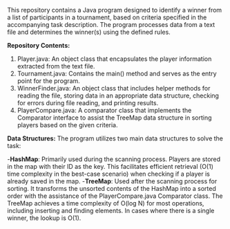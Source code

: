 This repository contains a Java program designed to identify a winner from a list of participants in a tournament, based on criteria specified in the accompanying task description.
The program processes data from a text file and determines the winner(s) using the defined rules.

**Repository Contents:**
1. Player.java: An object class that encapsulates the player information extracted from the text file.
2. Tournament.java: Contains the main() method and serves as the entry point for the program.
3. WinnerFinder.java: An object class that includes helper methods for reading the file, storing data in an appropriate data structure, checking for errors during file reading, and printing results.
4. PlayerCompare.java: A comparator class that implements the Comparator interface to assist the TreeMap data structure in sorting players based on the given criteria.

**Data Structures:**
The program utilizes two main data structures to solve the task:

-**HashMap**: Primarily used during the scanning process. Players are stored in the map with their ID as the key.
This facilitates efficient retrieval (O(1) time complexity in the best-case scenario) when checking if a player is already saved in the map.
-**TreeMap**: Used after the scanning process for sorting. It transforms the unsorted contents of the HashMap into a sorted order with the assistance of the PlayerCompare.java Comparator class.
The TreeMap achieves a time complexity of O(log N) for most operations, including inserting and finding elements. In cases where there is a single winner, the lookup is O(1).
